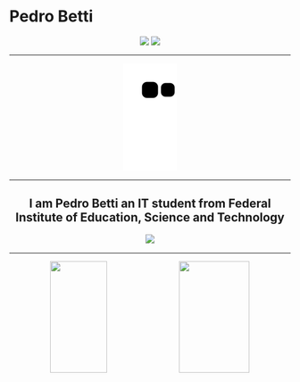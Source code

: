 <h1>Pedro Betti</h1>
<div id="header" align="center">
     <img src="https://github.com/malabetti/malabetti/assets/119712536/b081c515-d391-43ba-bf02-71c66bcfd448" height=150px/>
     <img src="https://media1.giphy.com/media/v1.Y2lkPTc5MGI3NjExZGU3ZWVlZTg1ZDdiYTgzZmJlZjY3MGEwZDQ1NTE0YjUxM2M2ZmZlYSZjdD1n/qgQUggAC3Pfv687qPC/giphy.gif" height=150px/>
</div>
<hr>
<div display="flex" align="center">
   <img src="https://github.com/malabetti/malabetti/blob/output/github-contribution-grid-snake.svg"/><br>
</div>
<hr>
<div display="flex" align="center">
     <h2>I am <b>Pedro Betti</b> an IT student from Federal Institute of Education, Science and Technology</h2>
     <img src="https://skillicons.dev/icons?i=python,c,kotlin,cpp,java,mysql"/>
</div>
<hr>
<div display="flex" align="center">
   <img src="https://github-readme-stats.vercel.app/api?username=malabetti&theme=cobalt" height=200px width=45%/>
   <img src="https://github-readme-stats.vercel.app/api/top-langs/?username=malabetti&theme=cobalt&hide_progress=true" height=200px width=50%/>
</div>
